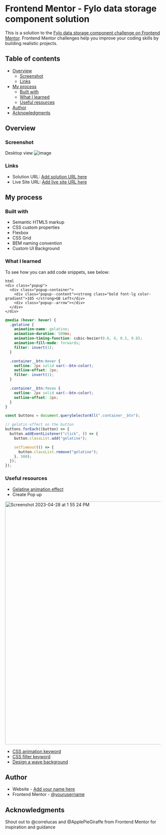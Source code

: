 # Frontend Mentor - Fylo data storage component solution

This is a solution to the [Fylo data storage component challenge on Frontend Mentor](https://www.frontendmentor.io/challenges/fylo-data-storage-component-1dZPRbV5n). Frontend Mentor challenges help you improve your coding skills by building realistic projects. 

## Table of contents

- [Overview](#overview)
  - [Screenshot](#screenshot)
  - [Links](#links)
- [My process](#my-process)
  - [Built with](#built-with)
  - [What I learned](#what-i-learned)
  - [Useful resources](#useful-resources)
- [Author](#author)
- [Acknowledgments](#acknowledgments)

## Overview

### Screenshot

Desktop view
![image](https://user-images.githubusercontent.com/98545971/235217741-0d286839-1cec-4d0d-a5f0-cfb968240a38.png)

### Links

- Solution URL: [Add solution URL here](https://your-solution-url.com)
- Live Site URL: [Add live site URL here](https://your-live-site-url.com)

## My process

### Built with

- Semantic HTML5 markup
- CSS custom properties
- Flexbox
- CSS Grid
- BEM naming convention
- Custom UI Background

### What I learned

To see how you can add code snippets, see below:

```
html
<div class="popup">
  <div class="popup-container">
	<div class="popup--content"><strong class="bold font-lg color-gradient">185 </strong>GB Left</div>
	<div class="popup--arrow"></div>
  </div>
</div>
```
```css
@media (hover: hover) {
  .gelatine {
    animation-name: gelatine;
    animation-duration: 500ms;
    animation-timing-function: cubic-bezier(0.6, 4, 0.3, 0.8);
    animation-fill-mode: forwards;
    filter: invert(1);
  }

  .container__btn:hover {
    outline: 2px solid var(--btn-color);
    outline-offset: 2px;
    filter: invert(1);
  }

  .container__btn:focus {
    outline: 2px solid var(--btn-color);
    outline-offset: 2px;
  }
}
```
```js
const buttons = document.querySelectorAll(".container__btn");

// gelatin effect on the button
buttons.forEach((button) => {
  button.addEventListener("click", () => {
    button.classList.add("gelatine");

    setTimeout(() => {
      button.classList.remove("gelatine");
    }, 500);
  });
});
```

### Useful resources

- [Gelatine animation effect](https://codepen.io/joellesenne/pen/yLgaBr)
- Create Pop up
<img width="787" alt="Screenshot 2023-04-28 at 1 55 24 PM" src="https://user-images.githubusercontent.com/98545971/235219447-3a727703-c24d-4208-b5f3-2dc6585e30e9.png">

- [CSS animation keyword](https://developer.mozilla.org/en-US/docs/Web/CSS/CSS_Animations/Using_CSS_animations)
- [CSS filter keyword](https://developer.mozilla.org/en-US/docs/Web/CSS/filter)
- [Design a wave background](https://designcode.io/figma-handbook-wave-background)

## Author

- Website - [Add your name here](https://www.your-site.com)
- Frontend Mentor - [@yourusername](https://www.frontendmentor.io/profile/yourusername)


## Acknowledgments
Shout out to @correlucas and @ApplePieGiraffe from Frontend Mentor for inspiration and guidance
